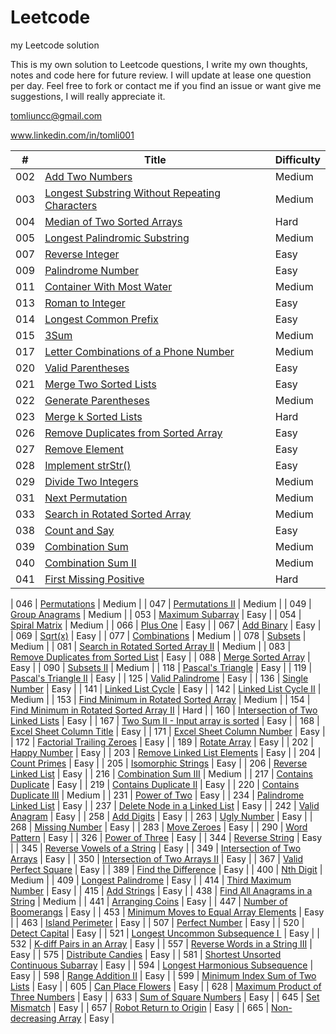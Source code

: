 # Leetcode

my Leetcode solution

This is my own solution to Leetcode questions, I write my own thoughts, notes and code here for future review. I will update at lease one question per day. Feel free to fork or contact me if you find an issue or want give me suggestions, I will really appreciate it.

tomliuncc@gmail.com

www.linkedin.com/in/tomli001

| # | Title | Difficulty |
|---| ----- | ---------- |
| 002 | [Add Two Numbers](https://github.com/WeiqingLi1/Leetcode/blob/master/solution/002.Add%20Two%20Numbers.md) | Medium |
| 003 | [Longest Substring Without Repeating Characters](https://github.com/WeiqingLi1/Leetcode/blob/master/solution/003.Longest%20Substring%20Without%20Repeating%20Characters.md) | Medium |
| 004 | [Median of Two Sorted Arrays](https://github.com/WeiqingLi1/Leetcode/blob/master/solution/004.Median%20of%20Two%20Sorted%20Arrays.md) | Hard |
| 005 | [Longest Palindromic Substring](https://github.com/WeiqingLi1/Leetcode/blob/master/solution/005.Longest%20Palindromic%20Substring.md) | Medium |
| 007 | [Reverse Integer](https://github.com/WeiqingLi1/Leetcode/blob/master/solution/007.Reverse%20Integer.md) | Easy |
| 009 | [Palindrome Number](https://github.com/WeiqingLi1/Leetcode/blob/master/solution/009.Palindrome%20Number.md) | Easy |
| 011 | [Container With Most Water](https://github.com/WeiqingLi1/Leetcode/blob/master/solution/011.Container%20With%20Most%20Water.md) | Medium |
| 013 | [Roman to Integer](https://github.com/WeiqingLi1/Leetcode/blob/master/solution/013.Roman%20to%20Integer.md) | Easy |
| 014 | [Longest Common Prefix](https://github.com/WeiqingLi1/Leetcode/blob/master/solution/014.Longest%20Common%20Prefix.md) | Easy |
| 015 | [3Sum](https://github.com/WeiqingLi1/Leetcode/blob/master/solution/015.3Sum.md) | Medium |
| 017 | [Letter Combinations of a Phone Number](https://github.com/WeiqingLi1/Leetcode/blob/master/solution/017.Letter%20Combinations%20of%20a%20Phone%20Number.md) | Medium |
| 020 | [Valid Parentheses](https://github.com/WeiqingLi1/Leetcode/blob/master/solution/020.Valid%20Parentheses.md) | Easy |
| 021 | [Merge Two Sorted Lists](https://github.com/WeiqingLi1/Leetcode/blob/master/solution/021.Merge%20Two%20Sorted%20Lists.md) | Easy |
| 022 | [Generate Parentheses](https://github.com/WeiqingLi1/Leetcode/blob/master/solution/022.Generate%20Parentheses.md) | Medium |
| 023 | [Merge k Sorted Lists](https://github.com/WeiqingLi1/Leetcode/blob/master/solution/023.Merge%20k%20Sorted%20Lists.md) | Hard |
| 026 | [Remove Duplicates from Sorted Array](https://github.com/WeiqingLi1/Leetcode/blob/master/solution/026.Remove%20Duplicates%20from%20Sorted%20Array.md) | Easy |
| 027 | [Remove Element](https://github.com/WeiqingLi1/Leetcode/blob/master/solution/027.Remove%20Element.md) | Easy |
| 028 | [Implement strStr()](https://github.com/WeiqingLi1/Leetcode/blob/master/solution/028.Implement%20strStr().md) | Easy |
| 029 | [Divide Two Integers](https://github.com/WeiqingLi1/Leetcode/blob/master/solution/029.Divide%20Two%20Integers.md) | Medium |
| 031 | [Next Permutation](https://github.com/WeiqingLi1/Leetcode/blob/master/solution/031.Next%20Permutation.md) | Medium |
| 033 | [Search in Rotated Sorted Array](https://github.com/WeiqingLi1/Leetcode/blob/master/solution/033.Search%20in%20Rotated%20Sorted%20Array.md) | Medium |
| 038 | [Count and Say](https://github.com/WeiqingLi1/Leetcode/blob/master/solution/038.Count%20and%20Say.md.txt) | Easy |
| 039 | [Combination Sum](https://github.com/WeiqingLi1/Leetcode/blob/master/solution/039.Combination%20Sum.md.txt) | Medium |
| 040 | [Combination Sum II](https://github.com/WeiqingLi1/Leetcode/blob/master/solution/040.Combination%20Sum%20II.md.txt) | Medium |
| 041 | [First Missing Positive](https://github.com/WeiqingLi1/Leetcode/blob/master/solution/041.First%20Missing%20Positive.md.txt) | Hard |

<!---| 043 | [Multiply Strings]() | Medium |--->
| 046 | [Permutations]() | Medium |
| 047 | [Permutations II]() | Medium |
| 049 | [Group Anagrams]() | Medium |
| 053 | [Maximum Subarray]() | Easy |
| 054 | [Spiral Matrix]() | Medium |
| 066 | [Plus One]() | Easy |
| 067 | [Add Binary]() | Easy |
| 069 | [Sqrt(x)]() | Easy |
| 077 | [Combinations]() | Medium |
| 078 | [Subsets]() | Medium |
| 081 | [Search in Rotated Sorted Array II]() | Medium |
| 083 | [Remove Duplicates from Sorted List]() | Easy |
| 088 | [Merge Sorted Array]() | Easy |
| 090 | [Subsets II]() | Medium |
| 118 | [Pascal's Triangle]() | Easy |
| 119 | [Pascal's Triangle II]() | Easy |
| 125 | [Valid Palindrome]() | Easy |
| 136 | [Single Number]() | Easy |
| 141 | [Linked List Cycle]() | Easy |
| 142 | [Linked List Cycle II]() | Medium |
| 153 | [Find Minimum in Rotated Sorted Array]() | Medium |
| 154 | [Find Minimum in Rotated Sorted Array II]() | Hard |
| 160 | [Intersection of Two Linked Lists]() | Easy |
| 167 | [Two Sum II - Input array is sorted]() | Easy |
| 168 | [Excel Sheet Column Title]() | Easy |
| 171 | [Excel Sheet Column Number]() | Easy |
| 172 | [Factorial Trailing Zeroes]() | Easy |
| 189 | [Rotate Array]() | Easy |
| 202 | [Happy Number]() | Easy |
| 203 | [Remove Linked List Elements]() | Easy |
| 204 | [Count Primes]() | Easy |
| 205 | [Isomorphic Strings]() | Easy |
| 206 | [Reverse Linked List]() | Easy |
| 216 | [Combination Sum III]() | Medium |
| 217 | [Contains Duplicate]() | Easy |
| 219 | [Contains Duplicate II]() | Easy |
| 220 | [Contains Duplicate III]() | Medium |
| 231 | [Power of Two]() | Easy |
| 234 | [Palindrome Linked List]() | Easy |
| 237 | [Delete Node in a Linked List]() | Easy |
| 242 | [Valid Anagram]() | Easy |
| 258 | [Add Digits]() | Easy |
| 263 | [Ugly Number]() | Easy |
| 268 | [Missing Number]() | Easy |
| 283 | [Move Zeroes]() | Easy |
| 290 | [Word Pattern]() | Easy |
| 326 | [Power of Three]() | Easy |
| 344 | [Reverse String]() | Easy |
| 345 | [Reverse Vowels of a String]() | Easy |
| 349 | [Intersection of Two Arrays]() | Easy |
| 350 | [Intersection of Two Arrays II]() | Easy |
| 367 | [Valid Perfect Square]() | Easy |
| 389 | [Find the Difference]() | Easy |
| 400 | [Nth Digit]() | Medium |
| 409 | [Longest Palindrome]() | Easy |
| 414 | [Third Maximum Number]() | Easy |
| 415 | [Add Strings]() | Easy |
| 438 | [Find All Anagrams in a String]() | Medium |
| 441 | [Arranging Coins]() | Easy |
| 447 | [Number of Boomerangs]() | Easy |
| 453 | [Minimum Moves to Equal Array Elements]() | Easy |
| 463 | [Island Perimeter]() | Easy |
| 507 | [Perfect Number]() | Easy |
| 520 | [Detect Capital]() | Easy |
| 521 | [Longest Uncommon Subsequence I ]() | Easy |
| 532 | [K-diff Pairs in an Array]() | Easy |
| 557 | [Reverse Words in a String III]() | Easy |
| 575 | [Distribute Candies]() | Easy |
| 581 | [Shortest Unsorted Continuous Subarray]() | Easy |
| 594 | [Longest Harmonious Subsequence]() | Easy |
| 598 | [Range Addition II]() | Easy |
| 599 | [Minimum Index Sum of Two Lists]() | Easy |
| 605 | [Can Place Flowers]() | Easy |
| 628 | [Maximum Product of Three Numbers]() | Easy |
| 633 | [Sum of Square Numbers]() | Easy |
| 645 | [Set Mismatch]() | Easy |
| 657 | [Robot Return to Origin]() | Easy |
| 665 | [Non-decreasing Array]() | Easy |



